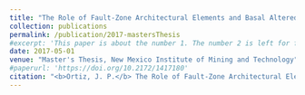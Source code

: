 ```yaml
---
title: "The Role of Fault-Zone Architectural Elements and Basal Altered Zones on Downward Pore Pressure Propagation and Induced Seismicity in the Crystalline Basement" 
collection: publications
permalink: /publication/2017-mastersThesis
#excerpt: 'This paper is about the number 1. The number 2 is left for future work.'
date: 2017-05-01 
venue: "Master's Thesis, New Mexico Institute of Mining and Technology"
#paperurl: 'https://doi.org/10.2172/1417180'
citation: "<b>Ortiz, J. P.</b> The Role of Fault-Zone Architectural Elements and Basal Altered Zones on Downward Pore Pressure Propagation and Induced Seismicity in the Crystalline Basement. <i>New Mexico Institute of Mining and Technology</i>."
---
```

<!-- This paper is about the number 1. The number 2 is left for future work. -->

<!-- [Download paper here](https://www.osti.gov/servlets/purl/1417180) -->



